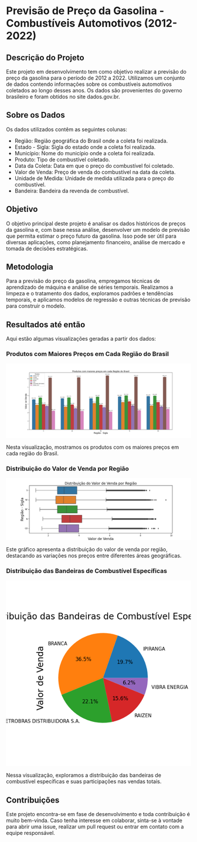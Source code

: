 # Previsão de Preço da Gasolina - Combustíveis Automotivos (2012-2022)

## Descrição do Projeto

Este projeto em desenvolvimento tem como objetivo realizar a previsão do preço da gasolina para o período de 2012 a 2022. Utilizamos um conjunto de dados contendo informações sobre os combustíveis automotivos coletados ao longo desses anos. Os dados são provenientes do governo brasileiro e foram obtidos no site dados.gov.br.

## Sobre os Dados

Os dados utilizados contêm as seguintes colunas:

- Região: Região geográfica do Brasil onde a coleta foi realizada.
- Estado - Sigla: Sigla do estado onde a coleta foi realizada.
- Município: Nome do município onde a coleta foi realizada.
- Produto: Tipo de combustível coletado.
- Data da Coleta: Data em que o preço do combustível foi coletado.
- Valor de Venda: Preço de venda do combustível na data da coleta.
- Unidade de Medida: Unidade de medida utilizada para o preço do combustível.
- Bandeira: Bandeira da revenda de combustível.

## Objetivo

O objetivo principal deste projeto é analisar os dados históricos de preços da gasolina e, com base nessa análise, desenvolver um modelo de previsão que permita estimar o preço futuro da gasolina. Isso pode ser útil para diversas aplicações, como planejamento financeiro, análise de mercado e tomada de decisões estratégicas.

## Metodologia

Para a previsão do preço da gasolina, empregamos técnicas de aprendizado de máquina e análise de séries temporais. Realizamos a limpeza e o tratamento dos dados, exploramos padrões e tendências temporais, e aplicamos modelos de regressão e outras técnicas de previsão para construir o modelo.

## Resultados até então

Aqui estão algumas visualizações geradas a partir dos dados:

### Produtos com Maiores Preços em Cada Região do Brasil

![Produtos com Maiores Preços em Cada Região do Brasil](Graficos_salvos/Produtos-com-maiores-preços-em-cada-Região-do-Brasil.png)

Nesta visualização, mostramos os produtos com os maiores preços em cada região do Brasil.

### Distribuição do Valor de Venda por Região

![Distribuição do Valor de Venda por Região](Graficos_salvos/Distribuição-do-Valor-de-Venda-por-Região.png)

Este gráfico apresenta a distribuição do valor de venda por região, destacando as variações nos preços entre diferentes áreas geográficas.

### Distribuição das Bandeiras de Combustível Específicas

![Distribuição das Bandeiras de Combustível Específicas](Graficos_salvos/Distribuição-das-Bandeiras-de-Combustível-Específicas.png)

Nessa visualização, exploramos a distribuição das bandeiras de combustível específicas e suas participações nas vendas totais.

## Contribuições

Este projeto encontra-se em fase de desenvolvimento e toda contribuição é muito bem-vinda. Caso tenha interesse em colaborar, sinta-se à vontade para abrir uma issue, realizar um pull request ou entrar em contato com a equipe responsável.
